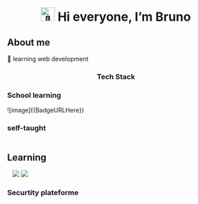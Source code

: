 <h1 align="center"> <picture>
  <source srcset="https://fonts.gstatic.com/s/e/notoemoji/latest/1f44b/512.webp" type="image/webp">
  <img src="https://fonts.gstatic.com/s/e/notoemoji/latest/1f44b/512.gif" alt="👋" width="32" height="32">
</picture> Hi everyone, I’m Bruno</h1>

<h2 align="left">About me</h2>
  🌹 learning web development
<h3 align="center">Tech Stack</h3>
<h3>School learning</h3>
![image]({BadgeURLHere})
<img scr="{https://img.shields.io/badge/HTML5-E34F26?style=for-the-badge&logo=html5&logoColor=white}">
<img scr="https://img.shields.io/badge/CSS3-1572B6?style=for-the-badge&logo=css3&logoColor=white">
<img scr="https://img.shields.io/badge/JavaScript-323330?style=for-the-badge&logo=javascript&logoColor=F7DF1E">
<img scr="https://img.shields.io/badge/PHP-777BB4?style=for-the-badge&logo=php&logoColor=white">
<img scr="https://img.shields.io/badge/MySQL-005C84?style=for-the-badge&logo=mysql&logoColor=white">


<h3>self-taught</h3>
<img scr="https://img.shields.io/badge/C-00599C?style=for-the-badge&logo=c&logoColor=white">
<h2>Learning</h2>
<img scr="https://img.shields.io/badge/C%2B%2B-00599C?style=for-the-badge&logo=c%2B%2B&logoColor=white">
<img scr="https://img.shields.io/badge/Python-FFD43B?style=for-the-badge&logo=python&logoColor=blue">
<img scr="https://img.shields.io/badge/Solidity-e6e6e6?style=for-the-badge&logo=solidity&logoColor=black>

<h3>OS</h3>
<img scr="https://img.shields.io/badge/Debian-A81D33?style=for-the-badge&logo=debian&logoColor=white">
<img src="https://img.shields.io/badge/Kali_Linux-557C94?style=for-the-badge&logo=kali-linux&logoColor=white">
<img src="https://img.shields.io/badge/mac%20os-000000?style=for-the-badge&logo=apple&logoColor=white">
<img scr="https://img.shields.io/badge/Windows-0078D6?style=for-the-badge&logo=windows&logoColor=white">

<h3>Securtity plateforme</h3>
<img scr="https://img.shields.io/badge/HackTheBox-111927?style=for-the-badge&logo=Hack%20The%20Box&logoColor=9FEF00">
<script src="https://tryhackme.com/badge/1097035"></script>

<!---
Nhyxes/Nhyxes is a ✨ special ✨ repository because its `README.md` (this file) appears on your GitHub profile.
You can click the Preview link to take a look at your changes.
--->
